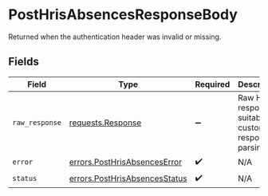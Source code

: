 # PostHrisAbsencesResponseBody

Returned when the authentication header was invalid or missing.


## Fields

| Field                                                                                 | Type                                                                                  | Required                                                                              | Description                                                                           |
| ------------------------------------------------------------------------------------- | ------------------------------------------------------------------------------------- | ------------------------------------------------------------------------------------- | ------------------------------------------------------------------------------------- |
| `raw_response`                                                                        | [requests.Response](https://requests.readthedocs.io/en/latest/api/#requests.Response) | :heavy_minus_sign:                                                                    | Raw HTTP response; suitable for custom response parsing                               |
| `error`                                                                               | [errors.PostHrisAbsencesError](../../models/errors/posthrisabsenceserror.md)          | :heavy_check_mark:                                                                    | N/A                                                                                   |
| `status`                                                                              | [errors.PostHrisAbsencesStatus](../../models/errors/posthrisabsencesstatus.md)        | :heavy_check_mark:                                                                    | N/A                                                                                   |